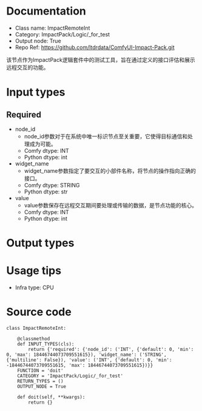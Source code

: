 # Documentation
- Class name: ImpactRemoteInt
- Category: ImpactPack/Logic/_for_test
- Output node: True
- Repo Ref: https://github.com/ltdrdata/ComfyUI-Impact-Pack.git

该节点作为ImpactPack逻辑套件中的测试工具，旨在通过定义的接口评估和展示远程交互的功能。

# Input types
## Required
- node_id
    - node_id参数对于在系统中唯一标识节点至关重要，它使得目标通信和处理成为可能。
    - Comfy dtype: INT
    - Python dtype: int
- widget_name
    - widget_name参数指定了要交互的小部件名称，将节点的操作指向正确的接口。
    - Comfy dtype: STRING
    - Python dtype: str
- value
    - value参数保存在远程交互期间要处理或传输的数据，是节点功能的核心。
    - Comfy dtype: INT
    - Python dtype: int

# Output types

# Usage tips
- Infra type: CPU

# Source code
```
class ImpactRemoteInt:

    @classmethod
    def INPUT_TYPES(cls):
        return {'required': {'node_id': ('INT', {'default': 0, 'min': 0, 'max': 18446744073709551615}), 'widget_name': ('STRING', {'multiline': False}), 'value': ('INT', {'default': 0, 'min': -18446744073709551615, 'max': 18446744073709551615})}}
    FUNCTION = 'doit'
    CATEGORY = 'ImpactPack/Logic/_for_test'
    RETURN_TYPES = ()
    OUTPUT_NODE = True

    def doit(self, **kwargs):
        return {}
```